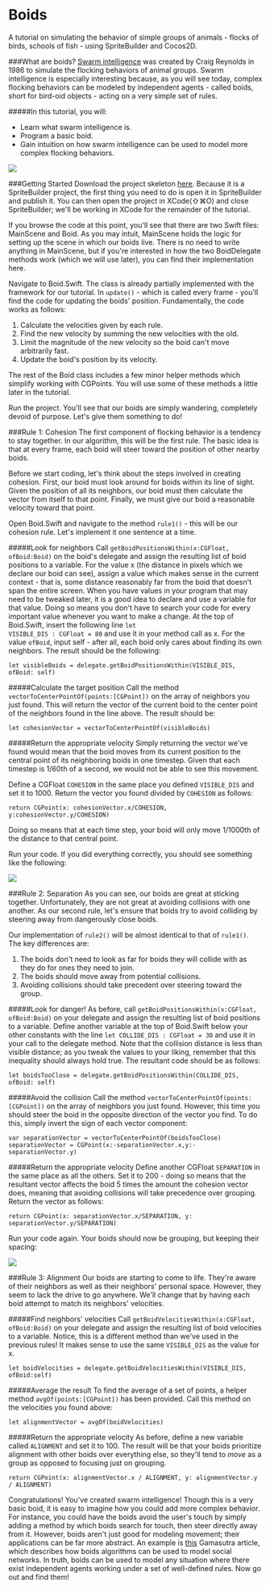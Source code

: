# Boids

A tutorial on simulating the behavior of simple groups of animals - flocks of birds, schools of fish - using SpriteBuilder and Cocos2D.

###What are boids?
[Swarm intelligence](https://www.wikipedia.org/swarmintelligence) was created by Craig Reynolds in 1986 to simulate the flocking behaviors of animal groups. Swarm intelligence is especially interesting because, as you will see today, complex flocking behaviors can be modeled by independent agents - called boids, short for bird-oid objects - acting on a very simple set of rules. 

#####In this tutorial, you will:

* Learn what swarm intelligence is.
* Program a basic boid.
* Gain intuition on how swarm intelligence can be used to model more complex flocking behaviors.

![](Assets/boidFinalProduct.gif)


###Getting Started
Download the project skeleton [here](https://github.com/JorrieB/Boids/archive/skeleton.zip). Because it is a SpriteBuilder project, the first thing you need to do is open it in SpriteBuilder and publish it. You can then open the project in XCode(⇧⌘O) and close SpriteBuilder; we'll be working in XCode for the remainder of the tutorial.

If you browse the code at this point, you'll see that there are two Swift files: MainScene and Boid. As you may intuit, MainScene holds the logic for setting up the scene in which our boids live. There is no need to write anything in MainScene, but if you're interested in how the two BoidDelegate methods work (which we will use later), you can find their implementation here. 

Navigate to Boid.Swift. The class is already partially implemented with the framework for our tutorial. In <code>update()</code> - which is called every frame - you'll find the code for updating the boids' position. Fundamentally, the code works as follows:

1. Calculate the velocities given by each rule.
2. Find the new velocity by summing the new velocities with the old.
3. Limit the magnitude of the new velocity so the boid can't move arbitrarily fast.
4. Update the boid's position by its velocity.

The rest of the Boid class includes a few minor helper methods which simplify working with CGPoints. You will use some of these methods a little later in the tutorial.

Run the project. You'll see that our boids are simply wandering, completely devoid of purpose. Let's give them something to do!

###Rule 1: Cohesion
The first component of flocking behavior is a tendency to stay together. In our algorithm, this will be the first rule. The basic idea is that at every frame, each boid will steer toward the position of other nearby boids.

Before we start coding, let's think about the steps involved in creating cohesion. First, our boid must look around for boids within its line of sight. Given the position of all its neighbors, our boid must then calculate the vector from itself to that point. Finally, we must give our boid a reasonable velocity toward that point.

Open Boid.Swift and navigate to the method <code>rule1()</code> - this will be our cohesion rule. Let's implement it one sentence at a time.

#####Look for neighbors
Call <code>getBoidPositionsWithin(x:CGFloat, ofBoid:Boid)</code> on the boid's delegate and assign the resulting list of boid positions to a variable. For the value x (the distance in pixels which we declare our boid can see), assign a value which makes sense in the current context - that is, some distance reasonably far from the boid that doesn't span the entire screen. When you have values in your program that may need to be tweaked later, it is a good idea to declare and use a variable for that value. Doing so means you don't have to search your code for every important value whenever you want to make a change. At the top of Boid.Swift, insert the following line <code>let VISIBLE_DIS : CGFloat = 80</code> and use it in your method call as x. For the value <code>ofBoid</code>, input self - after all, each boid only cares about finding its own neighbors. The result should be the following:

	let visibleBoids = delegate.getBoidPositionsWithin(VISIBLE_DIS, ofBoid: self)


#####Calculate the target position
Call the method <code>vectorToCenterPointOf(points:[CGPoint])</code> on the array of neighbors you just found. This will return the vector of the current boid to the center point of the neighbors found in the line above. The result should be:

	let cohesionVector = vectorToCenterPointOf(visibleBoids)
	
#####Return the appropriate velocity
Simply returning the vector we've found would mean that the boid moves from its current position to the central point of its neighboring boids in one timestep. Given that each timestep is 1/60th of a second, we would not be able to see this movement. 

Define a CGFloat <code>COHESION</code> in the same place you defined <code>VISIBLE_DIS</code> and set it to 1000. Return the vector you found divided by <code>COHESION</code> as follows:

	return CGPoint(x: cohesionVector.x/COHESION, y:cohesionVector.y/COHESION)

Doing so means that at each time step, your boid will only move 1/1000th of the distance to that central point.

Run your code. If you did everything correctly, you should see something like the following:

![](Assets/boidCohesion.gif)

###Rule 2: Separation
As you can see, our boids are great at sticking together. Unfortunately, they are not great at avoiding collisions with one another. As our second rule, let's ensure that boids try to avoid colliding by steering away from dangerously close boids.

Our implementation of <code>rule2()</code> will be almost identical to that of <code>rule1()</code>. The key differences are:

1. The boids don't need to look as far for boids they will collide with as they do for ones they need to join.
2. The boids should move away from potential collisions.
3. Avoiding collisions should take precedent over steering toward the group.

#####Look for danger!
As before, call <code>getBoidPositionsWithin(x:CGFloat, ofBoid:Boid)</code> on your delegate and assign the resulting list of boid positions to a variable. Define another variable at the top of Boid.Swift below your other constants with the line <code>let COLLIDE_DIS : CGFloat = 30</code> and use it in your call to the delegate method. Note that the collision distance is less than visible distance; as you tweak the values to your liking, remember that this inequality should always hold true. The resultant code should be as follows:

    let boidsTooClose = delegate.getBoidPositionsWithin(COLLIDE_DIS, ofBoid: self)

#####Avoid the collision
Call the method <code>vectorToCenterPointOf(points:[CGPoint])</code> on the array of neighbors you just found. However, this time you should steer the boid in the opposite direction of the vector you find. To do this, simply invert the sign of each vector component:

	var separationVector = vectorToCenterPointOf(boidsTooClose)
	separationVector = CGPoint(x:-separationVector.x,y:-separationVector.y)
	
#####Return the appropriate velocity
Define another CGFloat <code>SEPARATION</code> in the same place as all the others. Set it to 200 - doing so means that the resultant vector affects the boid 5 times the amount the cohesion vector does, meaning that avoiding collisions will take precedence over grouping. Return the vector as follows:
	
	return CGPoint(x: separationVector.x/SEPARATION, y: separationVector.y/SEPARATION)

Run your code again. Your boids should now be grouping, but keeping their spacing:

![](Assets/boidSeparation.gif)


###Rule 3: Alignment
Our boids are starting to come to life. They're aware of their neighbors as well as their neighbors' personal space. However, they seem to lack the drive to go anywhere. We'll change that by having each boid attempt to match its neighbors' velocities.

#####Find neighbors' velocities
Call <code>getBoidVelocitiesWithin(x:CGFloat, ofBoid:Boid)</code> on your delegate and assign the resulting list of boid velocities to a variable. Notice, this is a different method than we've used in the previous rules! It makes sense to use the same <code>VISIBLE_DIS</code> as the value for x. 

    let boidVelocities = delegate.getBoidVelocitiesWithin(VISIBLE_DIS, ofBoid:self)


#####Average the result
To find the average of a set of points, a helper method <code>avgOf(points:[CGPoint])</code> has been provided. Call this method on the velocities you found above:

	let alignmentVector = avgOf(boidVelocities)
	
#####Return the appropriate velocity
As before, define a new variable called <code>ALIGNMENT</code> and set it to 100. The result will be that your boids prioritize alignment with other boids over everything else, so they'll tend to _move_ as a group as opposed to focusing just on grouping.

    return CGPoint(x: alignmentVector.x / ALIGNMENT, y: alignmentVector.y / ALIGNMENT)


Congratulations! You've created swarm intelligence! Though this is a very basic boid, it is easy to imagine how you could add more complex behavior. For instance, you could have the boids avoid the user's touch by simply adding a method by which boids search for touch, then steer directly away from it. However, boids aren't just good for modeling movement; their applications can be far more abstract. An example is [this](http://www.gamasutra.com/view/feature/1815/modeling_opinion_flow_in_humans_.php) Gamasutra article, which describes how boids algorithms can be used to model social networks. In truth, boids can be used to model any situation where there exist independent agents working under a set of well-defined rules. Now go out and find them!